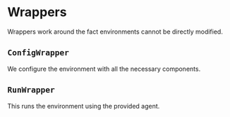 # Wrappers

Wrappers work around the fact environments cannot be directly modified.

## `ConfigWrapper`

We configure the environment with all the necessary components.

## `RunWrapper`

This runs the environment using the provided agent.
